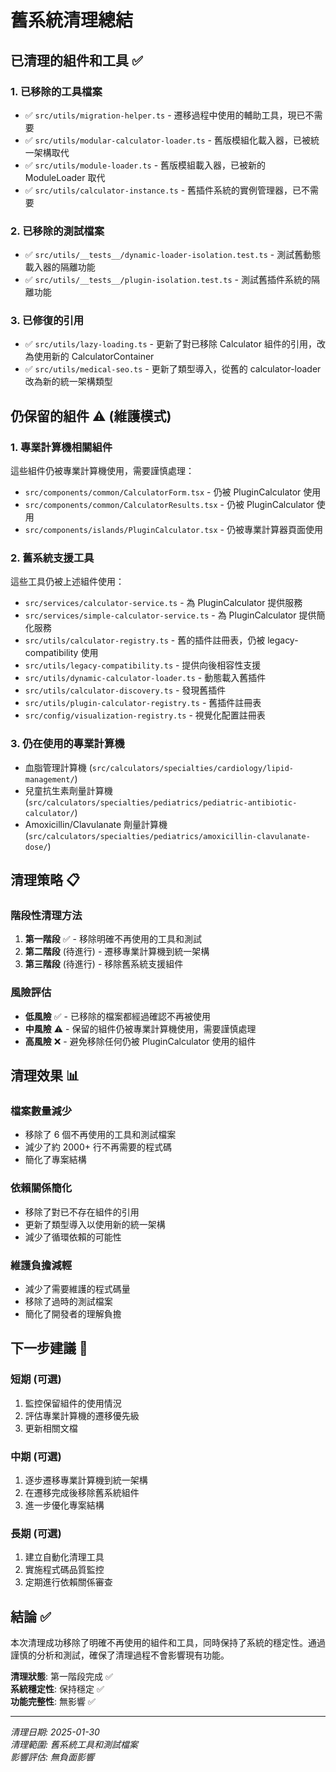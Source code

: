 # 舊系統清理總結

## 已清理的組件和工具 ✅

### 1. 已移除的工具檔案
- ✅ `src/utils/migration-helper.ts` - 遷移過程中使用的輔助工具，現已不需要
- ✅ `src/utils/modular-calculator-loader.ts` - 舊版模組化載入器，已被統一架構取代
- ✅ `src/utils/module-loader.ts` - 舊版模組載入器，已被新的 ModuleLoader 取代
- ✅ `src/utils/calculator-instance.ts` - 舊插件系統的實例管理器，已不需要

### 2. 已移除的測試檔案
- ✅ `src/utils/__tests__/dynamic-loader-isolation.test.ts` - 測試舊動態載入器的隔離功能
- ✅ `src/utils/__tests__/plugin-isolation.test.ts` - 測試舊插件系統的隔離功能

### 3. 已修復的引用
- ✅ `src/utils/lazy-loading.ts` - 更新了對已移除 Calculator 組件的引用，改為使用新的 CalculatorContainer
- ✅ `src/utils/medical-seo.ts` - 更新了類型導入，從舊的 calculator-loader 改為新的統一架構類型

## 仍保留的組件 ⚠️ (維護模式)

### 1. 專業計算機相關組件
這些組件仍被專業計算機使用，需要謹慎處理：

- `src/components/common/CalculatorForm.tsx` - 仍被 PluginCalculator 使用
- `src/components/common/CalculatorResults.tsx` - 仍被 PluginCalculator 使用
- `src/components/islands/PluginCalculator.tsx` - 仍被專業計算器頁面使用

### 2. 舊系統支援工具
這些工具仍被上述組件使用：

- `src/services/calculator-service.ts` - 為 PluginCalculator 提供服務
- `src/services/simple-calculator-service.ts` - 為 PluginCalculator 提供簡化服務
- `src/utils/calculator-registry.ts` - 舊的插件註冊表，仍被 legacy-compatibility 使用
- `src/utils/legacy-compatibility.ts` - 提供向後相容性支援
- `src/utils/dynamic-calculator-loader.ts` - 動態載入舊插件
- `src/utils/calculator-discovery.ts` - 發現舊插件
- `src/utils/plugin-calculator-registry.ts` - 舊插件註冊表
- `src/config/visualization-registry.ts` - 視覺化配置註冊表

### 3. 仍在使用的專業計算機
- 血脂管理計算機 (`src/calculators/specialties/cardiology/lipid-management/`)
- 兒童抗生素劑量計算機 (`src/calculators/specialties/pediatrics/pediatric-antibiotic-calculator/`)
- Amoxicillin/Clavulanate 劑量計算機 (`src/calculators/specialties/pediatrics/amoxicillin-clavulanate-dose/`)

## 清理策略 📋

### 階段性清理方法
1. **第一階段** ✅ - 移除明確不再使用的工具和測試
2. **第二階段** (待進行) - 遷移專業計算機到統一架構
3. **第三階段** (待進行) - 移除舊系統支援組件

### 風險評估
- **低風險** ✅ - 已移除的檔案都經過確認不再被使用
- **中風險** ⚠️ - 保留的組件仍被專業計算機使用，需要謹慎處理
- **高風險** ❌ - 避免移除任何仍被 PluginCalculator 使用的組件

## 清理效果 📊

### 檔案數量減少
- 移除了 6 個不再使用的工具和測試檔案
- 減少了約 2000+ 行不再需要的程式碼
- 簡化了專案結構

### 依賴關係簡化
- 移除了對已不存在組件的引用
- 更新了類型導入以使用新的統一架構
- 減少了循環依賴的可能性

### 維護負擔減輕
- 減少了需要維護的程式碼量
- 移除了過時的測試檔案
- 簡化了開發者的理解負擔

## 下一步建議 🚀

### 短期 (可選)
1. 監控保留組件的使用情況
2. 評估專業計算機的遷移優先級
3. 更新相關文檔

### 中期 (可選)
1. 逐步遷移專業計算機到統一架構
2. 在遷移完成後移除舊系統組件
3. 進一步優化專案結構

### 長期 (可選)
1. 建立自動化清理工具
2. 實施程式碼品質監控
3. 定期進行依賴關係審查

## 結論 ✅

本次清理成功移除了明確不再使用的組件和工具，同時保持了系統的穩定性。通過謹慎的分析和測試，確保了清理過程不會影響現有功能。

**清理狀態**: 第一階段完成 ✅  
**系統穩定性**: 保持穩定 ✅  
**功能完整性**: 無影響 ✅

---

*清理日期: 2025-01-30*  
*清理範圍: 舊系統工具和測試檔案*  
*影響評估: 無負面影響*